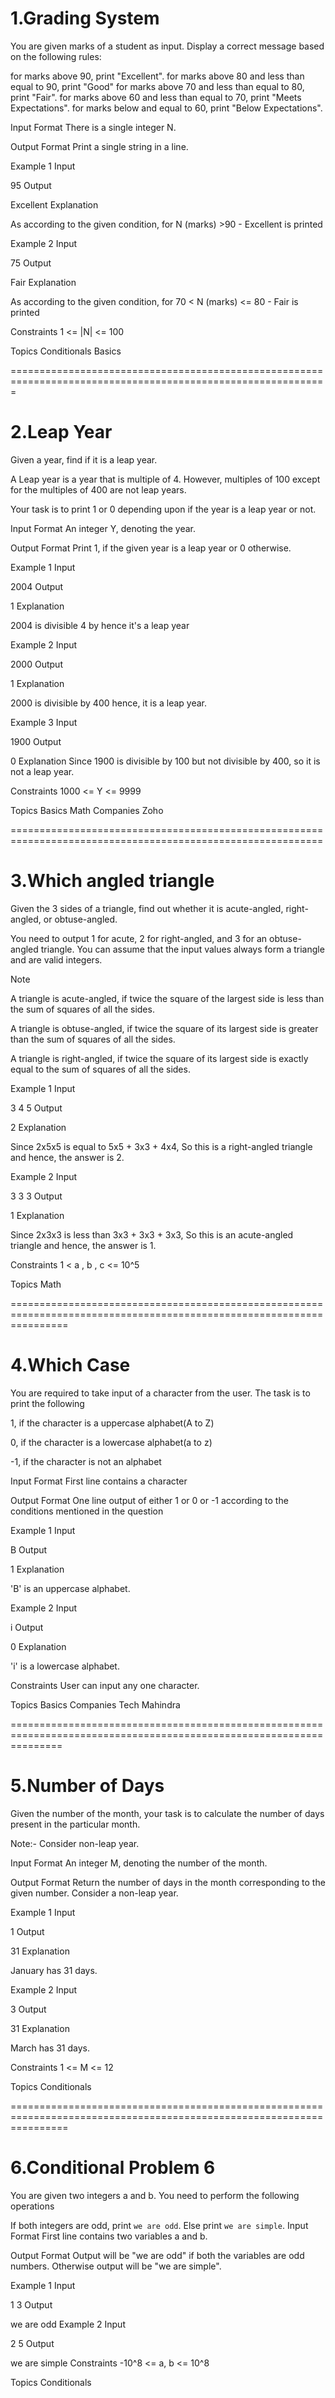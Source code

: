 1.Grading System
=================
You are given marks of a student as input. Display a correct message based on the following rules:

for marks above 90, print "Excellent".
for marks above 80 and less than equal to 90, print "Good"
for marks above 70 and less than equal to 80, print "Fair".
for marks above 60 and less than equal to 70, print "Meets Expectations".
for marks below and equal to 60, print "Below Expectations".


Input Format
There is a single integer N.

Output Format
Print a single string in a line.

Example 1
Input

95
Output

Excellent
Explanation

As according to the given condition, for N (marks) >90 - Excellent is printed

Example 2
Input

75
Output

Fair
Explanation

As according to the given condition, for 70 < N (marks) <= 80 - Fair is printed

Constraints
1 <= |N| <= 100

Topics
Conditionals
Basics


=============================================================================================================


2.Leap Year
===========
Given a year, find if it is a leap year.

A Leap year is a year that is multiple of 4. However, multiples of 100 except for the multiples of 400 are not leap years.

Your task is to print 1 or 0 depending upon if the year is a leap year or not.

Input Format
An integer Y, denoting the year.

Output Format
Print 1, if the given year is a leap year or 0 otherwise.

Example 1
Input

2004
Output

1
Explanation

2004 is divisible 4 by hence it's a leap year

Example 2
Input

2000
Output

1
Explanation

2000 is divisible by 400 hence, it is a leap year.

Example 3
Input

1900
Output

0
Explanation Since 1900 is divisible by 100 but not divisible by 400, so it is not a leap year.

Constraints
1000 <= Y <= 9999

Topics
Basics
Math
Companies
Zoho

============================================================================================================


3.Which angled triangle
=======================
Given the 3 sides of a triangle, find out whether it is acute-angled, right-angled, or obtuse-angled.

You need to output 1 for acute, 2 for right-angled, and 3 for an obtuse-angled triangle. You can assume that the input values always form a triangle and are valid integers.

Note

A triangle is acute-angled, if twice the square of the largest side is less than the sum of squares of all the sides.

A triangle is obtuse-angled, if twice the square of its largest side is greater than the sum of squares of all the sides.

A triangle is right-angled, if twice the square of its largest side is exactly equal to the sum of squares of all the sides.

Example 1
Input

3 4 5
Output

2
Explanation


Since 2x5x5 is equal to 5x5 + 3x3 + 4x4,
So this is a right-angled triangle and hence, the answer is 2.

Example 2
Input

3 3 3
Output

1
Explanation


Since 2x3x3 is less than 3x3 + 3x3 + 3x3,
So this is an acute-angled triangle and hence, the answer is 1.

Constraints
1 < a , b , c <= 10^5

Topics
Math


======================================================================================================================


4.Which Case
============
You are required to take input of a character from the user. The task is to print the following

1, if the character is a uppercase alphabet(A to Z)

0, if the character is a lowercase alphabet(a to z)

-1, if the character is not an alphabet

Input Format
First line contains a character

Output Format
One line output of either 1 or 0 or -1 according to the conditions mentioned in the question

Example 1
Input

B
Output

1
Explanation

'B' is an uppercase alphabet.

Example 2
Input

i
Output

0
Explanation

'i' is a lowercase alphabet.

Constraints
User can input any one character.

Topics
Basics
Companies
Tech Mahindra


=====================================================================================================================


5.Number of Days
================
Given the number of the month, your task is to calculate the number of days present in the particular month.

Note:- Consider non-leap year.

Input Format
An integer M, denoting the number of the month.

Output Format
Return the number of days in the month corresponding to the given number. Consider a non-leap year.

Example 1
Input

1
Output

31
Explanation

January has 31 days.

Example 2
Input

3
Output

31
Explanation

March has 31 days.

Constraints
1 <= M <= 12

Topics
Conditionals


======================================================================================================================


6.Conditional Problem 6
=======================
You are given two integers a and b. You need to perform the following operations

If both integers are odd, print `we are odd`.
Else print `we are simple`.
Input Format
First line contains two variables a and b.

Output Format
Output will be "we are odd" if both the variables are odd numbers. Otherwise output will be "we are simple".

Example 1
Input

1 3
Output

we are odd
Example 2
Input

2 5
Output

we are simple
Constraints
-10^8 <= a, b <= 10^8

Topics
Conditionals



